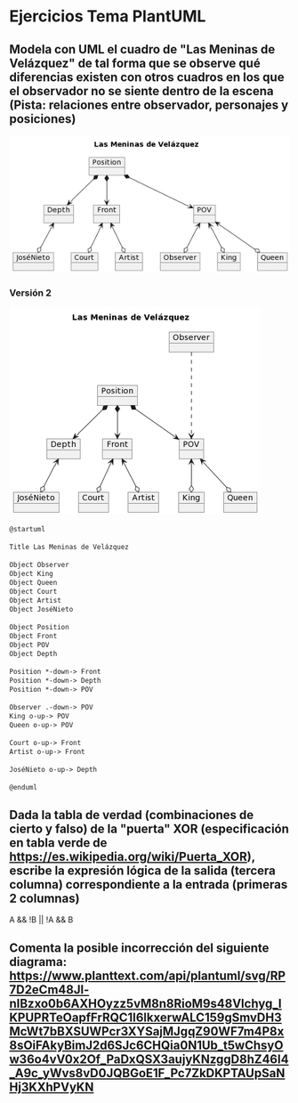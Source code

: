 # Ejercicios Tema PlantUML

## Modela con UML el cuadro de "Las Meninas de Velázquez" de tal forma que se observe qué diferencias existen con otros cuadros en los que el observador no se siente dentro de la escena (Pista: relaciones entre observador, personajes y posiciones)

![Meninas_PlantUML](../../Conocimiento/Ejercicios%20Tema%20Conocimiento/plantuml-meninas.png)

### Versión 2
![Meninas_PlantUML2](/UML-PlantUML/Ejercicios%20Tema%20PlantUML/meninas-plantuml.-2png.png)

~~~~
@startuml

Title Las Meninas de Velázquez

Object Observer
Object King
Object Queen
Object Court
Object Artist
Object JoséNieto

Object Position
Object Front
Object POV
Object Depth

Position *-down-> Front
Position *-down-> Depth
Position *-down-> POV

Observer .-down-> POV
King o-up-> POV
Queen o-up-> POV

Court o-up-> Front
Artist o-up-> Front

JoséNieto o-up-> Depth

@enduml
~~~~

## Dada la tabla de verdad (combinaciones de cierto y falso) de la "puerta" XOR (especificación en tabla verde de https://es.wikipedia.org/wiki/Puerta_XOR), escribe la expresión lógica de la salida (tercera columna) correspondiente a la entrada (primeras 2 columnas)

A && !B || !A && B

## Comenta la posible incorrección del siguiente diagrama: https://www.planttext.com/api/plantuml/svg/RP7D2eCm48Jl-nIBzxo0b6AXHOyzz5vM8n8RioM9s48Vlchyg_IKPUPRTeOapfFrRQC1I6lkxerwALC159gSmvDH3McWt7bBXSUWPcr3XYSajMJgqZ90WF7m4P8x8sOiFAkyBimJ2d6SJc6CHQia0N1Ub_t5wChsyOw36o4vV0x2Of_PaDxQSX3aujyKNzggD8hZ46I4_A9c_yWvs8vD0JQBGoE1F_Pc7ZkDKPTAUpSaNHj3KXhPVyKN